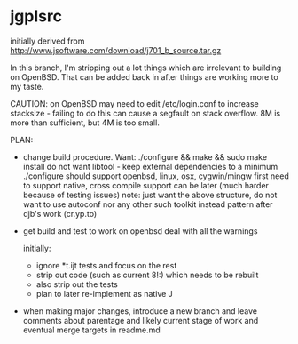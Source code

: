 jgplsrc
=======

initially derived from http://www.jsoftware.com/download/j701_b_source.tar.gz


In this branch, I'm stripping out a lot things which are irrelevant to
building on OpenBSD. That can be added back in after things are working
more to my taste.

CAUTION: on OpenBSD may need to edit /etc/login.conf to increase stacksize - failing to do this can cause a segfault on stack overflow. 8M is more than sufficient, but 4M is too small.

PLAN:

* change build procedure. Want:
  ./configure && make && sudo make install
  do not want libtool - keep external dependencies to a minimum
  ./configure should support openbsd, linux, osx, cygwin/mingw
  first need to support native, cross compile support can be later (much harder because of testing issues)
  note: just want the above structure, do not want to use autoconf nor any other such toolkit
  instead pattern after djb's work (cr.yp.to)

* get build and test to work on openbsd
  deal with all the warnings

  initially:
  * ignore *t.ijt tests and focus on the rest
  * strip out code (such as current 8!:) which needs to be rebuilt
  * also strip out the tests
  * plan to later re-implement as native J

* when making major changes, introduce a new branch and leave comments about parentage and likely current stage of work and eventual merge targets in readme.md
